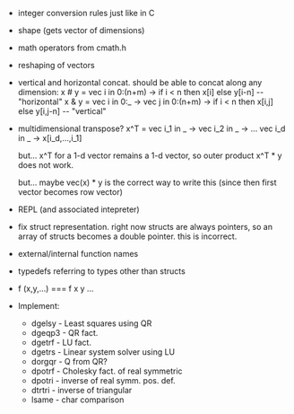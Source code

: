 - integer conversion rules just like in C
- shape (gets vector of dimensions)
- math operators from cmath.h
- reshaping of vectors
- vertical and horizontal concat.  should be able to concat along any dimension:
  x # y =  vec i in 0:(n+m) -> if i < n then x[i] else y[i-n]  -- "horizontal"
  x & y =  vec i in 0:_ -> vec j in 0:(n+m) -> if i < n then x[i,j] else y[i,j-n] -- "vertical"
- multidimensional transpose?
  x^T = vec i_1 in _ -> vec i_2 in _ -> ... vec i_d in _ -> x[i_d,...,i_1]

  but... x^T for a 1-d vector remains a 1-d vector, so outer product
  x^T * y does not work.

  but... maybe vec(x) * y is the correct way to write this (since then
  first vector becomes row vector)
- REPL (and associated intepreter)
- fix struct representation.  right now structs are always pointers,
  so an array of structs becomes a double pointer.  this is incorrect.


- external/internal function names
- typedefs referring to types other than structs
- f (x,y,...) === f x y ...


- Implement:
  - dgelsy - Least squares using QR
  - dgeqp3 - QR fact.
  - dgetrf - LU fact.
  - dgetrs - Linear system solver using LU
  - dorgqr - Q from QR?
  - dpotrf - Cholesky fact. of real symmetric
  - dpotri - inverse of real symm. pos. def.
  - dtrtri - inverse of triangular
  - lsame - char comparison
